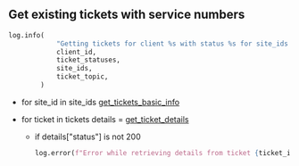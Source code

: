 ## Get existing tickets with service numbers

```python
log.info(
            "Getting tickets for client %s with status %s for site_ids %s with topics %s",
            client_id,
            ticket_statuses,
            site_ids,
            ticket_topic,
        )
```

* for site_id in site_ids
    [get_tickets_basic_info](get_tickets_basic_info.md)

* for ticket in tickets
    details = [get_ticket_details](get_tickets_details.md)
    * if details["status"] is not 200
        ```python
        log.error(f"Error while retrieving details from ticket {ticket_id}")
        ```